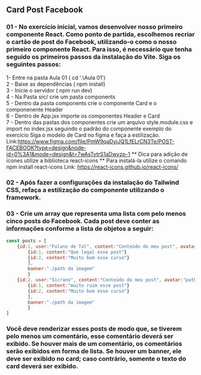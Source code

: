 ## Card Post Facebook
### 01 -  No exercício inicial, vamos desenvolver nosso primeiro componente React. Como ponto de partida, escolhemos recriar o cartão de post do Facebook, utilizando-o como o nosso primeiro componente React. Para isso, é necessário que tenha seguido os primeiros passos da instalação do Vite. Siga os seguintes passos:
1- Entre na pasta Aula 01 ( cd '.\Aula 01\') <br/>
2 - Baixe as dependências ( npm install) <br/>
3 - Inicie o servidor ( npm run dev) <br/>
4 - Na Pasta src/ crie um pasta components <br/>
5 - Dentro da pasta components crie o componente Card e o componenente Header  <br/>
6 - Dentro de App.jsx importe os componentes Header e Card  <br/>
7 - Dentro das pastas dos componentes crie um arquivo style.module.css e import no index.jsx seguindo o padrão do componente exemplo do exercício
Siga o modelo de Card no figma e faça a estilização.
Link:https://www.figma.com/file/PmW9qaDyiJQ1LfELrCN3Te/POST-FACEBOOK?type=design&node-id=0%3A1&mode=design&t=7wAsTvtrS1aDwyzp-1
** Dica para adição de ícones utilize  a biblioteca react-icons 
** Para instalá-la utilize o comando npm install react-icons
Link: https://react-icons.github.io/react-icons/

### 02 - Após fazer a configurações da instalação do Tailwind CSS, refaça a estilização do componente utilizando o framework.


### 03 - Crie um array que representa uma lista com pelo menos cinco posts do Facebook. Cada post deve conter as informações conforme a lista de objetos a seguir:
```javascript 
const posts = [
    {id:1, user:"Fulano de Tal", content:"Conteúdo do meu post", avatar:"path avatar",since:"12 h", likes:12, comments:[
        {id:1, content:"Que legal esse post"}
        {id:2, content:"Muito bom esse curso"}
        ],
        banner:"./path da imagem"
        }
    {id:2, user:"Sicrano", content:"Conteúdo do meu post", avatar:"path avatar",since:"1 h", likes:0, comments:[
        {id:1, content:"muito ruim esse post"}
        {id:2, content:"Muito bom esse curso"}
        ],
        banner:"./path da imagem"
        }
]
```
### Você deve renderizar esses posts de modo que, se tiverem pelo menos um comentário, esse comentário deverá ser exibido. Se houver mais de um comentário, os comentários serão exibidos em forma de lista. Se houver um banner, ele deve ser exibido no card; caso contrário, somente o texto do card deverá ser exibido.

